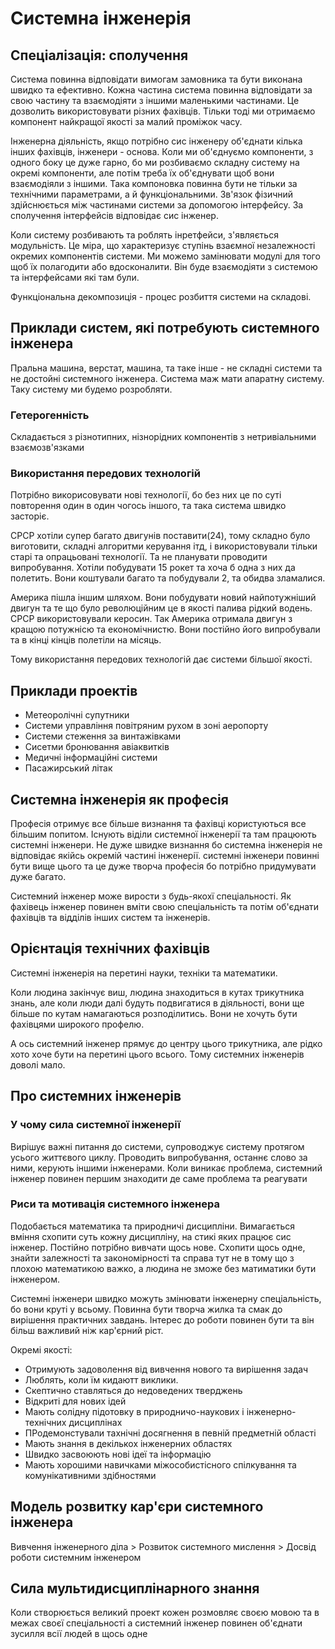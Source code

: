 # Системна інженерія

## Спеціалізація: сполучення

Система повинна відповідати вимогам замовника та бути виконана швидко та ефективно. Кожна частина система повинна відповідати за свою частину та взаємодіяти з іншими маленькими частинами. Це дозволить використовувати різних фахівців. Тільки тоді ми отримаємо компонент найкращої якості за малий проміжок часу.

Інженерна діяльність, якщо потрібно сис інженеру об'єднати кілька інших фахівців, інженери - основа. Коли ми об'єднуємо компоненти, з одного боку це дуже гарно, бо ми розбиваємо складну систему на окремі компоненти, але потім треба їх об'єднувати щоб вони взаємодіяли з іншими. Така компоновка повинна бути не тільки за технічними параметрами, а й функціональними. Зв'язок фізичний здійснюється між частинами системи за допомогою інтерфейсу. За сполучення інтерфейсів відповідає сис інженер.

Коли систему розбивають та роблять інретфейси, з'являється модульність. Це міра, що характеризує ступінь взаємної незалежності окремих компонентів системи. Ми можемо замінювати модулі для того щоб їх полагодити або вдосконалити. Він буде взаємодіяти з системою та інтерфейсами які там були.

Функціональна декомпозиція - процес розбиття системи на складові.

## Приклади систем, які потребують системного інженера

Пральна машина, верстат, машина, та таке інше - не складні системи та не достойні системного інженера. Система маж мати апаратну систему. Таку систему ми будемо розробляти.

### Гетерогенність

Складається з різнотипних, нізнорідних компонентів з нетривіальними взаємозв'язками

### Використання передових технологій

Потрібно викорисовувати нові технології, бо без них це по суті повторення один в один чогось іншого, та така система швидко засторіє.

СРСР хотіли супер багато двигунів поставити(24), тому складно було виготовити, складні алгоритми керування ітд, і використовували тільки старі та опрацьовані технології. Та не планувати проводити випробування. Хотіли побудувати 15 рокет та хоча б одна з них да полетить. Вони коштували багато та побудували 2, та обидва зламалися.

Америка пішла іншим шляхом. Вони побудувати новий найпотужніший двигун та те що було революційним це в якості палива рідкий водень. СРСР використовували керосин. Так Америка отримала двигун з кращою потужнісю та економічнистю. Вони постійно його випробували та в кінці кінців полетіли на місяць.

Тому використання передових технологій дає системи більшої якості.

## Приклади проектів

- Метеоролічні супутники
- Системи управління повітряним рухом в зоні аеропорту
- Системи стеження за винтажівками
- Сисетми бронювання авіаквитків
- Медичні інформаційні системи
- Пасажирський літак

## Системна інженерія як професія

Професія отримує все більше визнання та фахівці користуються все більшим попитом. Існують віділи системної інженерії та там працюють системні інженери. Не дуже швидке визнання бо системна інженерія не відповідає якійсь окремій частині інженерії. системні інженери повинні бути вище цього та це дуже творча професія бо потрібно придумувати дуже багато.

Системний інженер може вирости з будь-якохї спеціальності. Як фахівець інженер повинен вміти свою спеціальність та потім об'єднати фахівців та відділів інших систем та інженерів.

## Орієнтація технічних фахівців

Системні інженерія на перетині науки, техніки та математики.

Коли людина закінчує виш, людина знаходиться в кутах трикутника знань, але коли люди далі будуть подвигатися в діяльності, вони ще більше по кутам намагаються розподілитись. Вони не хочуть бути фахівцями широкого профелю.

А ось системний інженер прямує до центру цього трикутника, але рідко хото хоче бути на перетині цього всього. Тому системних інженерів доволі мало.

## Про системних інженерів

### У чому сила системної інженерії

Вирішує важні питання до системи, супроводжує систему протягом усього життєвого циклу. Проводить випробування, останнє слово за ними, керують іншими інженерами. Коли виникає проблема, системний інженер повинен першим знаходити де саме проблема та реагувати

### Риси та мотивація системного інженера

Подобається математика та природничі дисципліни. Вимагається вміння схопити суть кожну дисципліну, на стикі яких працює сис інженер. Постійно потрібно вивчати щось нове. Схопити щось одне, знайти залежності та закономірності та справа тут не в тому що з плохою математикою важко, а людина не зможе без матиматики бути інженером.

Системні інженери швидко можуть змінювати інженерну спеціальність, бо вони круті у всьому. Повинна бути творча жилка та смак до вирішення практичних завдань. Інтерес до роботи повинен бути та він більш важливий ніж кар'єрний ріст.

Окремі якості:

- Отримують задоволення від вивчення нового та вирішення задач
- Люблять, коли їм кидаютт виклики.
- Скептично ставляться до недоведених тверджень
- Відкриті для нових ідей
- Мають солідну підотовку в природничо-наукових і інженерно-технічних дисциплінах
- ПРодемонстували тахнічні досягнення в певній предметній області
- Мають знання в декількох інженерних областях
- Швидко засвоюють нові ідеї та інформацію
- Мають хорошими навичками міжособистісного спілкування та комунікативними здібностями

## Модель розвитку кар'єри системного інженера

Вивчення інженерного діла > Розвиток системного мислення > Досвід роботи системним інженером

## Сила мультидисциплінарного знання

Коли створюється великий проект кожен розмовляє своєю мовою та в межах своєї спеціальності а системний інженер повинен об'єднати зусилля всії людей в щось одне
